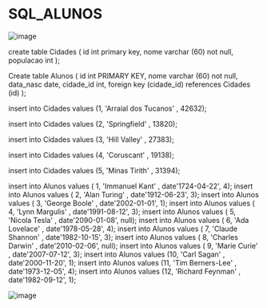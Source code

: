 # SQL_ALUNOS

![image](https://github.com/fzkdiniz/SQL_ALUNOS/assets/61026576/2b8998f5-1e18-4ae0-9aa4-dd52f088097d)


create table Cidades (
  id int primary key,
  nome varchar (60) not null,
  populacao int
  );
  
  Create table Alunos (
    id int PRIMARY KEY,
    nome varchar (60) not null,
    data_nasc date,
    cidade_id int,
    foreign key (cidade_id) references Cidades (id)
    );
    
    

insert into Cidades values (1, 'Arraial dos Tucanos' , 42632);

insert into Cidades values (2, 'Springfield' , 13820);

insert into Cidades values (3, 'Hill Valley' , 27383);

insert into Cidades values (4, 'Coruscant' , 19138);

insert into Cidades values (5, 'Minas Tirith' , 31394);

insert into Alunos values ( 1, 'Immanuel Kant' , date'1724-04-22', 4);
insert into Alunos values ( 2, 'Alan Turing' , date'1912-06-23', 3);
insert into Alunos values ( 3, 'George Boole' , date'2002-01-01', 1);
insert into Alunos values ( 4, 'Lynn Margulis' , date'1991-08-12', 3);
insert into Alunos values ( 5, 'Nicola Tesla' , date'2090-01-08', null);
insert into Alunos values ( 6, 'Ada Lovelace' , date'1978-05-28', 4);
insert into Alunos values ( 7, 'Claude Shannon' , date'1982-10-15', 3);
insert into Alunos values ( 8, 'Charles Darwin' , date'2010-02-06', null);
insert into Alunos values ( 9, 'Marie Curie' , date'2007-07-12', 3);
insert into Alunos values (10, 'Carl Sagan' , date'2000-11-20', 1);
insert into Alunos values (11, 'Tim Berners-Lee' , date'1973-12-05', 4);
insert into Alunos values (12, 'Richard Feynman' , date'1982-09-12', 1);


![image](https://github.com/fzkdiniz/SQL_ALUNOS/assets/61026576/2b8998f5-1e18-4ae0-9aa4-dd52f088097d)
